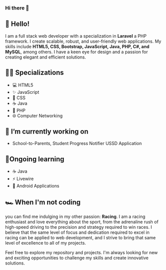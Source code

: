 ### Hi there 👋

<!--
**kevinmranda/kevinmranda** is a ✨ _special_ ✨ repository because its `README.md` (this file) appears on your GitHub profile.

Here are some ideas to get you started:

- 🔭 I’m currently working on ...
- 🌱 I’m currently learning ...
- 👯 I’m looking to collaborate on ...
- 🤔 I’m looking for help with ...
- 💬 Ask me about ...
- 📫 How to reach me: ...
- 😄 Pronouns: ...
- ⚡ Fun fact: ...
-->

## 👋 Hello!
I am a full stack web developer with a specialization in **Laravel** a PHP framework. I create scalable, robust, and user-friendly web applications. My skills include **HTML5, CSS, Bootstrap, JavaScript, Java, PHP, C#, and MySQL**, among others. I have a keen eye for design and a passion for creating elegant and efficient solutions.

## 👨‍💻 Specializations
- :computer: HTML5
- :sparkles: JavaScript
- :art: CSS
- :coffee: Java
- :elephant: PHP
- :globe_with_meridians: Computer Networking
<!-- - <i class="material-icons">code</i> HTML5
- <i class="material-icons">functions</i> JavaScript
- <i class="material-icons">palette</i> CSS
- <i class="material-icons">coffee</i> Java
- <i class="material-icons">flash_on</i> Livewire
- <i class="material-icons">code</i> PHP
- <i class="material-icons">public</i> Computer Networking -->

## 🔭 I’m currently working on 
+ School-to-Parents, Student Progress Notifier USSD Application

## 🌱Ongoing learning 
- :coffee: Java
- :zap: Livewire
- :robot: Android Applications

## 🏎️ When I'm not coding
you can find me indulging in my other passion: **Racing**. I am a racing enthusiast and love everything about the sport, from the adrenaline rush of high-speed driving to the precision and strategy required to win races. I believe that the same level of focus and dedication required to excel in racing can be applied to web development, and I strive to bring that same level of excellence to all of my projects.

Feel free to explore my repository and projects. I'm always looking for new and exciting opportunities to challenge my skills and create innovative solutions.


